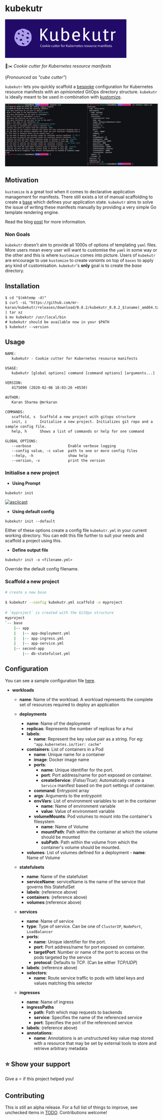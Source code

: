 # kubekutr

<img src="logo.png" alt="drawing" width="400"/>
<!-- ![](logo.png) -->

🍪✂️ _Cookie cutter for Kubernetes resource manifests_

(_Pronounced as "cube cutter"_)

`kubekutr` lets you quickly scaffold a [bespoke](https://github.com/kubernetes-sigs/kustomize/blob/master/docs/glossary.md#bespoke-configuration) configuration for Kubernetes resource manifests with an _opinionated_ GitOps directory structure. `kubekutr` is ideally meant to be used in combination with [kustomize](https://github.com/kubernetes-sigs/kustomize).

![Overview image](docs/overview.png)

## Motivation

`kustomize` is a great tool when it comes to declarative application management for manifests. There still exists a lot of manual scaffolding to create a [base](https://github.com/kubernetes-sigs/kustomize/blob/master/docs/glossary.md#base) which defines your application state. `kubekutr` aims to solve the issue of writing these manifests manually by providing a very simple Go template rendering engine.

Read the blog [post](https://mrkaran.dev/posts/introducing-kubekutr/) for more information.

### Non Goals

`kubekutr` doesn't aim to provide all 1000s of options of templating `yaml` files. More users mean every user will want to customise the `yaml` in some way or the other and this is where `kustomize` comes into picture. Users of `kubekutr` are encourage to use `kustomize` to create _variants_ on top of `bases` to apply any kind of customisation. `kubekutr`'s **only** goal is to create the _base_ directory.

## Installation

```shell
$ cd "$(mktemp -d)"
$ curl -sL "https://github.com/mr-karan/kubekutr/releases/download/0.8.2/kubekutr_0.8.2_$(uname)_amd64.tar.gz" | tar xz
$ mv kubekutr /usr/local/bin
# kubekutr should be available now in your $PATH
$ kubekutr --version
```

## Usage

```shell
NAME:
   kubekutr - Cookie cutter for Kubernetes resource manifests

USAGE:
   kubekutr [global options] command [command options] [arguments...]

VERSION:
   4175090 (2020-02-06 18:03:26 +0530)

AUTHOR:
   Karan Sharma @mrkaran

COMMANDS:
   scaffold, s  Scaffold a new project with gitops structure
   init, i      Initialize a new project. Initializes git repo and a sample config file.
   help, h      Shows a list of commands or help for one command

GLOBAL OPTIONS:
   --verbose                 Enable verbose logging
   --config value, -c value  path to one or more config files
   --help, -h                show help
   --version, -v             print the version
```

### Initialise a new project

- **Using Prompt**

`kubekutr init`

[![asciicast](https://asciinema.org/a/303176.png)](https://asciinema.org/a/303176)

- **Using default config**

`kubekutr init --default`

Either of these options create a config file `kubekutr.yml` in your current working directory. You can edit this file further to suit your needs and scaffold a project using this.

- **Define output file**

`kubekutr init -o <filename.yml>`

Override the default config filename.

### Scaffold a new project

```bash
# create a new base

$ kubekutr --config kubekutr.yml scaffold -o myproject

# `myproject` is created with the GitOps structure
myproject
`-- base
    |-- app
    |   |-- app-deployment.yml
    |   |-- app-ingress.yml
    |   |-- app-service.yml
    |-- second-app
        |-- db-statefulset.yml
```

## Configuration

You can see a sample configuration file [here](templates/config.sample.yml).

- **workloads**
    -   **name**: Name of the workload. A workload represents the complete set of resources required to deploy an application
    -   **deployments**
        -   **name**: Name of the deployment
        -   **replicas**: Represents the number of replicas for a `Pod`
        -   **labels**:
            - **name**: Represent the key value pair as a string. For eg: `"app.kubernetes.io/tier: cache"`
        -   **containers**: List of containers in a Pod
            - **name**: Unique name for a container
            - **image**: Docker image name
            -   **ports**:
                - **name**: Unique identifier for the port.
                - **port**: Port address/name for port exposed on container.
                - **createService**: (_False/True_): Automatically create a `Service` manifest based on the port settings of container.
            - **command**: Entrypoint array
            - **args**: Arguments to the entrypoint
            - **envVars**: List of environment variables to set in the container
                - **name**: Name of environment variable
                - **value**: Value of environment variable
            - **volumeMounts**: Pod volumes to mount into the container's filesystem
                - **name**: Name of Volume
                - **mountPath**: Path within the container at which the volume should be mounted
                - **subPath**: Path within the volume from which the container's volume should be mounted.
        -   **volumes**: List of volumes defined for a deployment
                - **name**: Name of Volume

    -   **statefulsets**
        -   **name**: Name of the statefulset
        -   **serviceName**: serviceName is the name of the service that governs this StatefulSet
        -   **labels**: (reference above)
        -   **containers**: (reference above)
        -   **volumes**:(reference above)

    -   **services**
        -   **name**: Name of service
        -   **type**: Type of service. Can be one of `ClusterIP`, `NodePort`, `LoadBalancer`
        -   **ports**:
            - **name**: Unique identifier for the port.
            - **port**: Port address/name for port exposed on container.
            - **targetPort**: Number or name of the port to access on the pods targeted by the service
            - **protocol**: Defaults to TCP. (Can be either _TCP/UDP_)
        -   **labels**: (reference above)
        -   **selectors**:
            - **name**:  Route service traffic to pods with label keys and values matching this selector

    -   **ingresses**
        -   **name**: Name of ingress
        -   **ingressPaths**
            -   **path**: Path which map requests to backends
            -   **service**: Specifies the name of the referenced service
            -   **port**: Specifies the port of the referenced service
        -   **labels**: (reference above)
        -   **annotations**:
            - **name**:  Annotations is an unstructured key value map stored with a resource that may be set by external tools to store and retrieve arbitrary metadata

## ⭐️ Show your support
Give a ⭐️ if this project helped you!

## Contributing

This is still an alpha release. For a full list of things to improve, see unchecked items in [TODO](TODO.md).
Contributions welcome!
